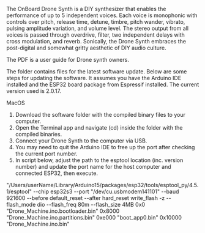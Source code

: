 The OnBoard Drone Synth is a DIY synthesizer that enables the performance of up to 5 independent voices. Each voice is monophonic with controls over pitch, release time, detune, timbre, pitch wander, vibrato, pulsing amplitude variation, and volume level. The stereo output from all voices is passed through overdrive, filter, two independent delays with cross modulation, and reverb. Sonically, the Drone Synth embraces the post-digital and somewhat gritty aesthetic of DIY audio culture.

The PDF is a user guide for Drone synth owners.

The folder contains files for the latest software update. Below are some steps for updating the software. It assumes you have the Arduino IDE installed and the ESP32 board package from Espressif installed. The current version used is 2.0.17.

MacOS
1. Download the software folder with the compiled binary files to your computer.
2. Open the Terminal app and navigate (cd) inside the folder with the compiled binaries.
3. Connect your Drone Synth to the computer via USB.
4. You may need to quit the Arduino IDE to free up the port after checking the current port number.
5. In script below, adjust the path to the esptool location (inc. version number) and update the port name for the host computer and connected ESP32, then execute.

"/Users/userName/Library/Arduino15/packages/esp32/tools/esptool_py/4.5.1/esptool" --chip esp32s3 --port "/dev/cu.usbmodem141101" --baud 921600  --before default_reset --after hard_reset write_flash  -z --flash_mode dio --flash_freq 80m --flash_size 4MB 0x0 "Drone_Machine.ino.bootloader.bin" 0x8000 "Drone_Machine.ino.partitions.bin" 0xe000 "boot_app0.bin" 0x10000 "Drone_Machine.ino.bin" 
